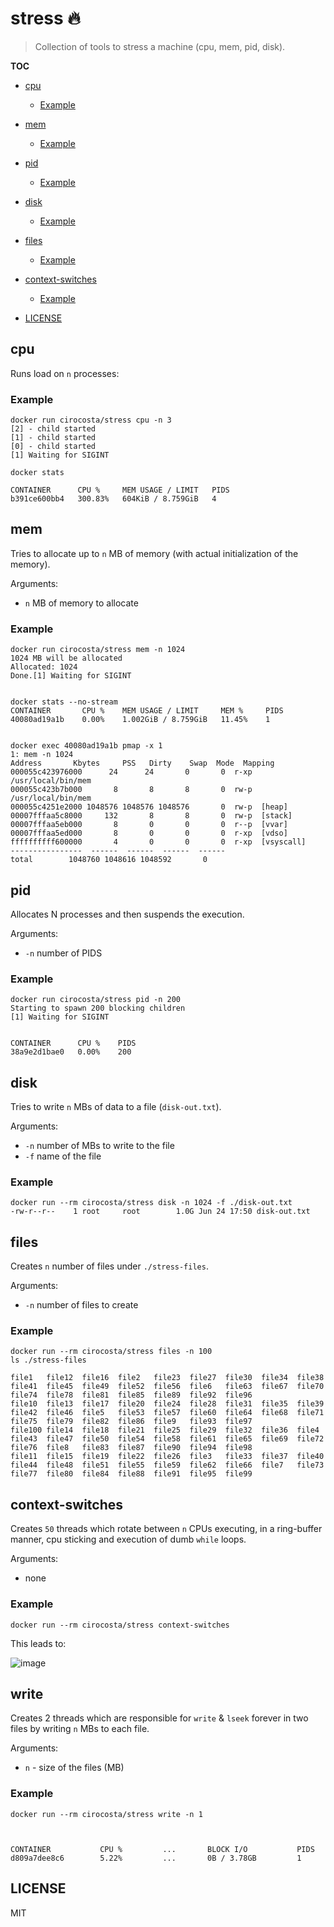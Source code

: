 # stress 🔥

> Collection of tools to stress a machine (cpu, mem, pid, disk).

**TOC**

- [cpu](#cpu)
  - [Example](#example)
- [mem](#mem)
  - [Example](#example-1)
- [pid](#pid)
  - [Example](#example-2)
- [disk](#disk)
  - [Example](#example-3)
- [files](#files)
  - [Example](#example-4)
- [context-switches](#context-switches)
  - [Example](#example-5)

- [LICENSE](#license)

## cpu

Runs load on `n` processes:

### Example

```
docker run cirocosta/stress cpu -n 3
[2] - child started
[1] - child started
[0] - child started
[1] Waiting for SIGINT

docker stats

CONTAINER      CPU %     MEM USAGE / LIMIT   PIDS
b391ce600bb4   300.83%   604KiB / 8.759GiB   4
```

## mem 

Tries to allocate up to `n` MB of memory (with actual initialization of the memory).

Arguments:
- `n` MB of memory to allocate

### Example

```
docker run cirocosta/stress mem -n 1024
1024 MB will be allocated
Allocated: 1024
Done.[1] Waiting for SIGINT


docker stats --no-stream
CONTAINER       CPU %    MEM USAGE / LIMIT     MEM %     PIDS
40080ad19a1b    0.00%    1.002GiB / 8.759GiB   11.45%    1


docker exec 40080ad19a1b pmap -x 1
1: mem -n 1024
Address		  Kbytes     PSS   Dirty    Swap  Mode  Mapping
000055c423976000      24      24       0       0  r-xp  /usr/local/bin/mem
000055c423b7b000       8       8       8       0  rw-p  /usr/local/bin/mem
000055c4251e2000 1048576 1048576 1048576       0  rw-p  [heap]
00007fffaa5c8000     132       8       8       0  rw-p  [stack]
00007fffaa5eb000       8       0       0       0  r--p  [vvar]
00007fffaa5ed000       8       0       0       0  r-xp  [vdso]
ffffffffff600000       4       0       0       0  r-xp  [vsyscall]
----------------  ------  ------  ------  ------
total		 1048760 1048616 1048592       0
```


## pid

Allocates N processes and then suspends the execution.

Arguments:
- `-n` number of PIDS

### Example

```
docker run cirocosta/stress pid -n 200 
Starting to spawn 200 blocking children
[1] Waiting for SIGINT


CONTAINER      CPU %    PIDS
38a9e2d1bae0   0.00%    200

```


## disk

Tries to write `n` MBs of data to a file (`disk-out.txt`).

Arguments:
- `-n` number of MBs to write to the file
- `-f` name of the file


### Example

```
docker run --rm cirocosta/stress disk -n 1024 -f ./disk-out.txt
-rw-r--r--    1 root     root        1.0G Jun 24 17:50 disk-out.txt
```

## files

Creates `n` number of files under `./stress-files`.

Arguments:
- `-n` number of files to create


### Example

```
docker run --rm cirocosta/stress files -n 100
ls ./stress-files

file1   file12  file16  file2   file23  file27  file30  file34  file38  file41  file45  file49  file52  file56  file6   file63  file67  file70  file74  file78  file81  file85  file89  file92  file96
file10  file13  file17  file20  file24  file28  file31  file35  file39  file42  file46  file5   file53  file57  file60  file64  file68  file71  file75  file79  file82  file86  file9   file93  file97
file100 file14  file18  file21  file25  file29  file32  file36  file4   file43  file47  file50  file54  file58  file61  file65  file69  file72  file76  file8   file83  file87  file90  file94  file98
file11  file15  file19  file22  file26  file3   file33  file37  file40  file44  file48  file51  file55  file59  file62  file66  file7   file73  file77  file80  file84  file88  file91  file95  file99
```

## context-switches

Creates `50` threads which rotate between `n` CPUs executing, in a ring-buffer manner, cpu sticking and execution of dumb `while` loops.

Arguments:
- none


### Example

```
docker run --rm cirocosta/stress context-switches
```


This leads to:

![image](https://user-images.githubusercontent.com/3574444/27996167-b6053f3c-64b2-11e7-9c07-6240f147c0eb.png)


## write

Creates 2 threads which are responsible for `write` & `lseek` forever in two files by writing `n` MBs to each file.

Arguments:
- `n` - size of the files (MB)


### Example


```
docker run --rm cirocosta/stress write -n 1



CONTAINER           CPU %         ...       BLOCK I/O           PIDS
d809a7dee8c6        5.22%         ...       0B / 3.78GB         1
```


## LICENSE

MIT

